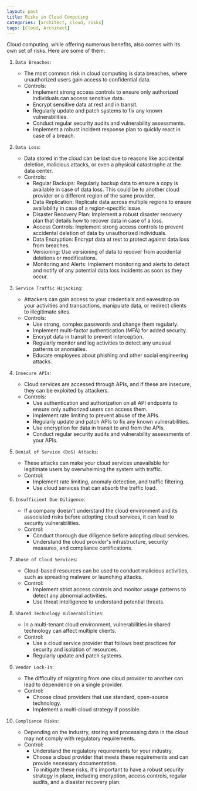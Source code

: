 ```yaml
---
layout: post
title: Risks in Cloud Computing
categories: [architect, cloud, risks]
tags: [Cloud, Architect]
---
```


Cloud computing, while offering numerous benefits, also comes with its own set of risks. Here are some of them:

1. `Data Breaches`: 

    - The most common risk in cloud computing is data breaches, where unauthorized users gain access to confidential data.
    - Controls:
        + Implement strong access controls to ensure only authorized individuals can access sensitive data.
        + Encrypt sensitive data at rest and in transit.
        + Regularly update and patch systems to fix any known vulnerabilities.
        + Conduct regular security audits and vulnerability assessments.
        + Implement a robust incident response plan to quickly react in case of a breach.

2. `Data Loss`: 

    - Data stored in the cloud can be lost due to reasons like accidental deletion, malicious attacks, or even a physical catastrophe at the data center.
    - Controls:
        + Regular Backups: Regularly backup data to ensure a copy is available in case of data loss. This could be to another cloud provider or a different region of the same provider.
        + Data Replication: Replicate data across multiple regions to ensure availability in case of a region-specific issue.
        + Disaster Recovery Plan: Implement a robust disaster recovery plan that details how to recover data in case of a loss.
        + Access Controls: Implement strong access controls to prevent accidental deletion of data by unauthorized individuals.
        + Data Encryption: Encrypt data at rest to protect against data loss from breaches.
        + Versioning: Use versioning of data to recover from accidental deletions or modifications.
        + Monitoring and Alerts: Implement monitoring and alerts to detect and notify of any potential data loss incidents as soon as they occur.

3. `Service Traffic Hijacking`: 

    - Attackers can gain access to your credentials and eavesdrop on your activities and transactions, manipulate data, or redirect clients to illegitimate sites.
    - Controls:
        + Use strong, complex passwords and change them regularly.
        + Implement multi-factor authentication (MFA) for added security.
        + Encrypt data in transit to prevent interception.
        + Regularly monitor and log activities to detect any unusual patterns or anomalies.
        + Educate employees about phishing and other social engineering attacks.

4. `Insecure APIs`: 

    - Cloud services are accessed through APIs, and if these are insecure, they can be exploited by attackers.
    - Controls:
        + Use authentication and authorization on all API endpoints to ensure only authorized users can access them.
        + Implement rate limiting to prevent abuse of the APIs.
        + Regularly update and patch APIs to fix any known vulnerabilities.
        + Use encryption for data in transit to and from the APIs.
        + Conduct regular security audits and vulnerability assessments of your APIs.

5. `Denial of Service (DoS) Attacks`: 

    - These attacks can make your cloud services unavailable for legitimate users by overwhelming the system with traffic.
    - Control: 
        + Implement rate limiting, anomaly detection, and traffic filtering. 
        + Use cloud services that can absorb the traffic load.

6. `Insufficient Due Diligence`: 

    - If a company doesn't understand the cloud environment and its associated risks before adopting cloud services, it can lead to security vulnerabilities.
    - Control: 
        + Conduct thorough due diligence before adopting cloud services. 
        + Understand the cloud provider's infrastructure, security measures, and compliance certifications.

7. `Abuse of Cloud Services`: 

    - Cloud-based resources can be used to conduct malicious activities, such as spreading malware or launching attacks.
    - Control: 
        + Implement strict access controls and monitor usage patterns to detect any abnormal activities. 
        + Use threat intelligence to understand potential threats.

8. `Shared Technology Vulnerabilities`: 

    - In a multi-tenant cloud environment, vulnerabilities in shared technology can affect multiple clients.
    - Control: 
        + Use a cloud service provider that follows best practices for security and isolation of resources. 
        + Regularly update and patch systems.

9. `Vendor Lock-In`: 

    - The difficulty of migrating from one cloud provider to another can lead to dependence on a single provider.
    - Control:  
        + Choose cloud providers that use standard, open-source technology. 
        + Implement a multi-cloud strategy if possible.

10. `Compliance Risks`: 

    - Depending on the industry, storing and processing data in the cloud may not comply with regulatory requirements.
    - Control: 
        + Understand the regulatory requirements for your industry. 
        + Choose a cloud provider that meets these requirements and can provide necessary documentation.
        + To mitigate these risks, it's important to have a robust security strategy in place, including encryption, access controls, regular audits, and a disaster recovery plan.

